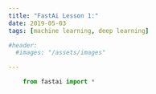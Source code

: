 ```yaml
---
title: "FastAi Lesson 1:"
date: 2019-05-03
tags: [machine learning, deep learning]

#header:
  #images: "/assets/images"

---
```


```python
    from fastai import *
```
